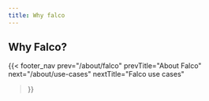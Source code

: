 ```yaml
---
title: Why falco
---
```


## Why Falco?

{{< footer_nav 
  prev="/about/falco"
  prevTitle="About Falco"
  next="/about/use-cases" 
  nextTitle="Falco use cases" 
>}}